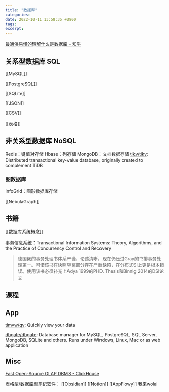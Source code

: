 ```yaml
---
title: "数据库"
categories: 
date: 2022-10-11 13:58:35 +0800
tags: 
excerpt: 
---
```


[最通俗易懂的理解什么是数据库 - 知乎](https://zhuanlan.zhihu.com/p/46334459)

## 关系型数据库 SQL

[[MySQL]]

[[PostgreSQL]]

[[SQLite]]

[[JSON]]

[[CSV]]

[[表格]]

## 非关系型数据库 NoSQL

Redis：键值对存储
Hbase：列存储
MongoDB：文档数据存储
[tikv/tikv](https://github.com/tikv/tikv): Distributed transactional key-value database, originally created to complement TiDB


### 图数据库

InfoGrid：图形数据库存储

[[NebulaGraph]]

## 书籍

[[数据库系统概念]]

事务信息系统：Transactional Information Systems: Theory, Algorithms, and the Practice of Concurrency Control and Recovery
> 德国佬的事务处理书体系严谨，论述清晰，现在仍压过Gray的书排事务处理第一。可惜该书在快照隔离部分存在严重缺陷，在分布式SI上更是根本错误。使用该书必须补充上Adya 1999的PHD. Thesis和Binnig 2014的DSI论文


## 课程



## App

[timvw/qv](https://github.com/timvw/qv): Quickly view your data

[dbgate/dbgate](https://github.com/dbgate/dbgate): Database manager for MySQL, PostgreSQL, SQL Server, MongoDB, SQLite and others. Runs under Windows, Linux, Mac or as web application

## Misc

[Fast Open-Source OLAP DBMS - ClickHouse](https://clickhouse.com/)

表格型/数据库型笔记软件：
[[Obsidian]]
[[Notion]]
[[AppFlowy]]
我来wolai




